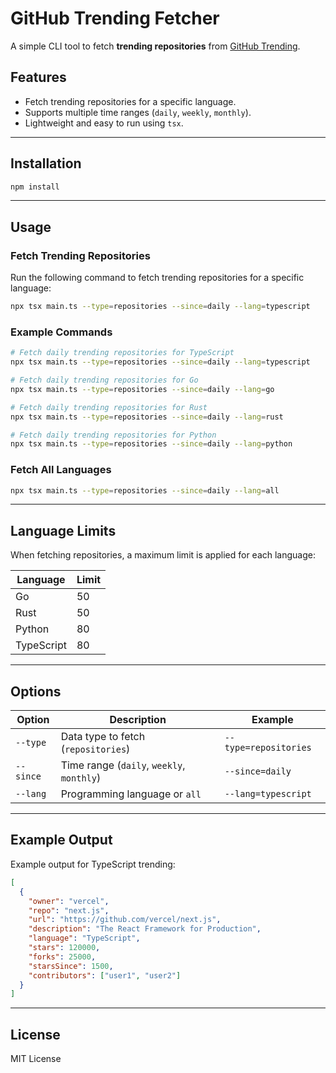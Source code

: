 # GitHub Trending Fetcher

A simple CLI tool to fetch **trending repositories** from [GitHub Trending](https://github.com/trending).

## Features

* Fetch trending repositories for a specific language.
* Supports multiple time ranges (`daily`, `weekly`, `monthly`).
* Lightweight and easy to run using `tsx`.

---

## Installation


```sh
npm install
```

---

## Usage

### Fetch Trending Repositories

Run the following command to fetch trending repositories for a specific language:

```sh
npx tsx main.ts --type=repositories --since=daily --lang=typescript
```

### Example Commands

```sh
# Fetch daily trending repositories for TypeScript
npx tsx main.ts --type=repositories --since=daily --lang=typescript

# Fetch daily trending repositories for Go
npx tsx main.ts --type=repositories --since=daily --lang=go

# Fetch daily trending repositories for Rust
npx tsx main.ts --type=repositories --since=daily --lang=rust

# Fetch daily trending repositories for Python
npx tsx main.ts --type=repositories --since=daily --lang=python
```

### Fetch All Languages

```sh
npx tsx main.ts --type=repositories --since=daily --lang=all
```

---

## Language Limits

When fetching repositories, a maximum limit is applied for each language:

| Language   | Limit |
| ---------- | ----- |
| Go         | 50    |
| Rust       | 50    |
| Python     | 80    |
| TypeScript | 80    |

---

## Options

| Option    | Description                               | Example               |
| --------- | ----------------------------------------- | --------------------- |
| `--type`  | Data type to fetch (`repositories`)       | `--type=repositories` |
| `--since` | Time range (`daily`, `weekly`, `monthly`) | `--since=daily`       |
| `--lang`  | Programming language or `all`             | `--lang=typescript`   |

---

## Example Output

Example output for TypeScript trending:

```json
[
  {
    "owner": "vercel",
    "repo": "next.js",
    "url": "https://github.com/vercel/next.js",
    "description": "The React Framework for Production",
    "language": "TypeScript",
    "stars": 120000,
    "forks": 25000,
    "starsSince": 1500,
    "contributors": ["user1", "user2"]
  }
]
```

---

## License

MIT License